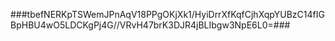 ###tbefNERKpTSWemJPnAqV18PPgOKjXk1/HyiDrrXfKqfCjhXqpYUBzC14fIGBpHBU4wO5LDCKgPj4G//VRvH47brK3DJR4jBLIbgw3NpE6L0=###
